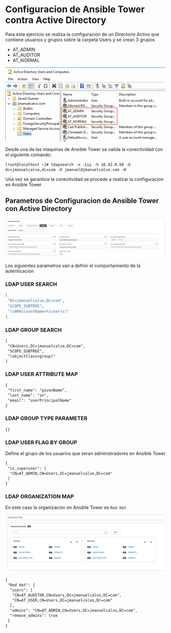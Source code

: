 # Configuracion de Ansible Tower contra Active Directory

Para este ejercicio se realiza la configuracion de un Directorio Activo que contiene usuarios y grupos sobre la carpeta Users y se crean 3 grupos 
  - AT_ADMIN
  - AT_AUDITOR
  - AT_NORMAL

![AD](images/ATldap2.png)


Desde una de las maquinas de Ansible Tower se valida la conectividad con el siguiente comando:
```
[root@localhost ~]# ldapsearch -x -LLL -h 10.42.0.50 -b dc=jmanuelcalvo,dc=com -D jmanuel@jmanuelcalvo.com -W 
```

Una vez se garantice la conectividad se procede a realizar la configuracion en Ansible Tower

## Parametros de Configuracion de Ansible Tower con Active Directory

![Ansible Tower](images/ATldap1.png)

Los siguientes parametros van a definir el comportamiento de la autenticacion

### LDAP USER SEARCH
```bash
[
 "DC=jmanuelcalvo,DC=com",
 "SCOPE_SUBTREE",
 "(sAMAccountName=%(user)s)"
]
```


### LDAP GROUP SEARCH
```
[
 "CN=Users,DC=jmanuelcalvo,DC=com",
 "SCOPE_SUBTREE",
 "(objectClass=group)"
]
```

### LDAP USER ATTRIBUTE MAP
```
{
 "first_name": "givenName",
 "last_name": "sn",
 "email": "userPrincipalName"
}
```

### LDAP GROUP TYPE PARAMETER
```
{}
```

### LDAP USER FLAG BY GROUP
Define el grupo de los usuarios que seran administradores en Ansible Tower
```
{
 "is_superuser": [
  "CN=AT_ADMIN,CN=Users,DC=jmanuelcalvo,DC=com"
 ]
}
```

### LDAP ORGANIZATION MAP
En este caso la organizacion en Ansible Tower es `Red Hat`

![AD](images/ATldap3.png)

```
{
 "Red Hat": {
  "users": [
   "CN=AT_AUDITOR,CN=Users,DC=jmanuelcalvo,DC=com",
   "CN=AT_USER,CN=Users,DC=jmanuelcalvo,DC=com"
  ],
  "admins": "CN=AT_ADMIN,CN=Users,DC=jmanuelcalvo,DC=com",
  "remove_admins": true
 }
}
```

